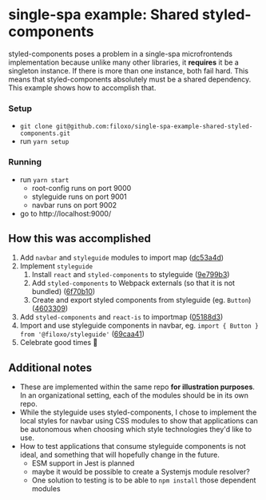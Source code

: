 # single-spa example: Shared styled-components

styled-components poses a problem in a single-spa microfrontends implementation because unlike many other libraries, it **requires** it be a singleton instance. If there is more than one instance, both fail hard. This means that styled-components absolutely must be a shared dependency. This example shows how to accomplish that.

### Setup

- `git clone git@github.com:filoxo/single-spa-example-shared-styled-components.git`
- run `yarn setup`

### Running

- run `yarn start`
  - root-config runs on port 9000
  - styleguide runs on port 9001
  - navbar runs on port 9002
- go to http://localhost:9000/

## How this was accomplished

1. Add `navbar` and `styleguide` modules to import map ([dc53a4d](https://github.com/filoxo/single-spa-example-shared-styled-components/commit/dc53a4dca01fddad61f54bde0c5423a524dbdc89))
1. Implement `styleguide`
   1. Install `react` and `styled-components` to styleguide ([9e799b3](https://github.com/filoxo/single-spa-example-shared-styled-components/commit/9e799b3e1ebfc84939b32882f109df069c16ed1c))
   1. Add `styled-components` to Webpack externals (so that it is not bundled) ([6f70b10](https://github.com/filoxo/single-spa-example-shared-styled-components/commit/6f70b10b500a65e21dd9d49e2d8e08f7e8db9ef0))
   1. Create and export styled components from styleguide (eg. `Button`) ([4603309](https://github.com/filoxo/single-spa-example-shared-styled-components/commit/4603309ee7a38d00caf8c62007bc83f3c7dbd882))
1. Add `styled-components` and `react-is` to importmap ([05188d3](https://github.com/filoxo/single-spa-example-shared-styled-components/commit/05188d33ef99f1b7a1d73a875024fc7f1b02e9c7))
1. Import and use styleguide components in navbar, eg. `import { Button } from '@filoxo/styleguide'` ([69caa41](https://github.com/filoxo/single-spa-example-shared-styled-components/commit/69caa41709e309fe919dcde7ccee62b0618d9512))
1. Celebrate good times 🎉

## Additional notes

- These are implemented within the same repo **for illustration purposes**. In an organizational setting, each of the modules should be in its own repo.
- While the styleguide uses styled-components, I chose to implement the local styles for navbar using CSS modules to show that applications can be autonomous when choosing which style technologies they'd like to use.
- How to test applications that consume styleguide components is not ideal, and something that will hopefully change in the future.
  - ESM support in Jest is planned
  - maybe it would be possible to create a Systemjs module resolver?
  - One solution to testing is to be able to `npm install` those dependent modules
